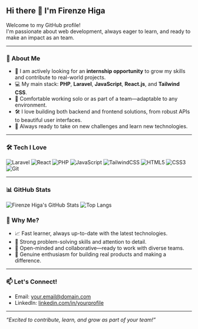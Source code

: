 ## Hi there 👋 I'm Firenze Higa

Welcome to my GitHub profile!  
I'm passionate about web development, always eager to learn, and ready to make an impact as an team.

---

### 🚀 About Me
- 🌱 I am actively looking for an **internship opportunity** to grow my skills and contribute to real-world projects.
- 💻 My main stack: **PHP**, **Laravel**, **JavaScript**, **React.js**, and **Tailwind CSS**.
- 🤝 Comfortable working solo or as part of a team—adaptable to any environment.
- 🛠️ I love building both backend and frontend solutions, from robust APIs to beautiful user interfaces.
- 💬 Always ready to take on new challenges and learn new technologies.

---

### 🛠️ Tech I Love
![Laravel](https://img.shields.io/badge/-Laravel-ff2d20?logo=laravel&logoColor=white)
![React](https://img.shields.io/badge/-React-20232a?logo=react&logoColor=61dafb)
![PHP](https://img.shields.io/badge/-PHP-777bb4?logo=php&logoColor=white)
![JavaScript](https://img.shields.io/badge/-JavaScript-f7df1e?logo=javascript&logoColor=black)
![TailwindCSS](https://img.shields.io/badge/-TailwindCSS-38bdf8?logo=tailwindcss&logoColor=white)
![HTML5](https://img.shields.io/badge/-HTML5-e34c26?logo=html5&logoColor=white)
![CSS3](https://img.shields.io/badge/-CSS3-1572b6?logo=css3&logoColor=white)
![Git](https://img.shields.io/badge/-Git-f05032?logo=git&logoColor=white)

---

### 📊 GitHub Stats

![Firenze Higa's GitHub Stats](https://github-readme-stats.vercel.app/api?username=firenzehiga&show_icons=true&theme=radical&count_private=true)
![Top Langs](https://github-readme-stats.vercel.app/api/top-langs/?username=firenzehiga&layout=compact&theme=radical)

### 💼 Why Me?
- 📈 Fast learner, always up-to-date with the latest technologies.
- 🧩 Strong problem-solving skills and attention to detail.
- 🤲 Open-minded and collaborative—ready to work with diverse teams.
- 🌟 Genuine enthusiasm for building real products and making a difference.

---

### 📫 Let's Connect!
- Email: [your.email@domain.com](mailto:your.email@domain.com)
- LinkedIn: [linkedin.com/in/yourprofile](https://linkedin.com/in/yourprofile)

---

_“Excited to contribute, learn, and grow as part of your team!”_

<!--
**firenzehiga/firenzehiga** is a ✨ _special_ ✨ repository because its `README.md` (this file) appears on your GitHub profile.
-->
